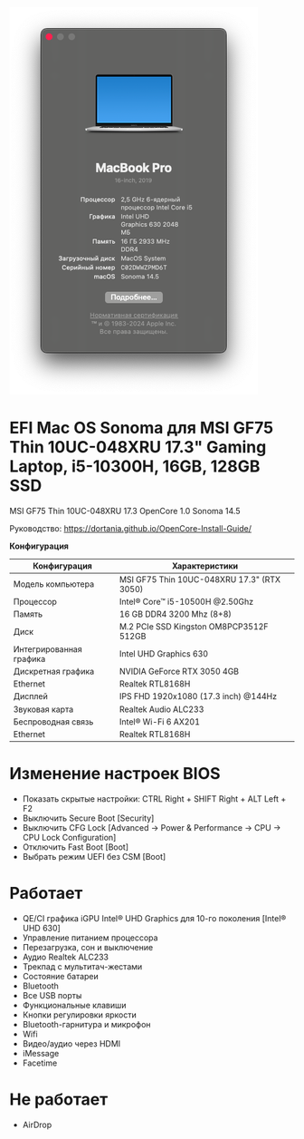 ![picture](Picture.png)

# EFI Mac OS Sonoma для MSI GF75 Thin 10UC-048XRU 17.3" Gaming Laptop, i5-10300H, 16GB, 128GB SSD

MSI GF75 Thin 10UC-048XRU 17.3 OpenCore 1.0 Sonoma 14.5

Руководство: https://dortania.github.io/OpenCore-Install-Guide/

**Конфигурация**

| Конфигурация | Характеристики | 
|--------------------|--------------------|
| Модель компьютера  | MSI GF75 Thin 10UC-048XRU 17.3" (RTX 3050)  | 
| Процессор  | Intel® Core™ i5-10500H @2.50Ghz  |
| Память  | 16 GB DDR4 3200 Mhz (8+8)  |
| Диск  | M.2 PCIe SSD Kingston OM8PCP3512F 512GB  |
| Интегрированная графика  | Intel UHD Graphics 630  |
| Дискретная графика  | NVIDIA GeForce RTX 3050 4GB  |
| Ethernet  | Realtek RTL8168H  |
| Дисплей  | IPS FHD 1920x1080 (17.3 inch) @144Hz  |
| Звуковая карта  | Realtek Audio ALC233  |
| Беспроводная связь  | Intel® Wi-Fi 6 AX201  |
| Ethernet  | Realtek RTL8168H  |

# Изменение настроек BIOS

- Показать скрытые настройки: CTRL Right + SHIFT Right + ALT Left + F2
- Выключить Secure Boot [Security]
- Выключить CFG Lock [Advanced -> Power & Performance -> CPU -> CPU Lock Configuration]
- Отключить Fast Boot [Boot]
- Выбрать режим UEFI без CSM [Boot]

# Работает

- QE/CI графика iGPU Intel® UHD Graphics для 10-го поколения [Intel® UHD 630]
- Управление питанием процессора
- Перезагрузка, сон и выключение
- Аудио Realtek ALC233
- Трекпад с мультитач-жестами
- Состояние батареи
- Bluetooth
- Все USB порты
- Функциональные клавиши
- Кнопки регулировки яркости
- Bluetooth-гарнитура и микрофон
- Wifi
- Видео/аудио через HDMI
- iMessage
- Facetime

# Не работает
- AirDrop
